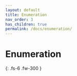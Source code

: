 ```yaml
---
layout: default
title: Enumeration
nav_order: 3
has_children: true
permalink: /docs/enumeration/
---
```


# Enumeration

{: .fs-6 .fw-300 }
